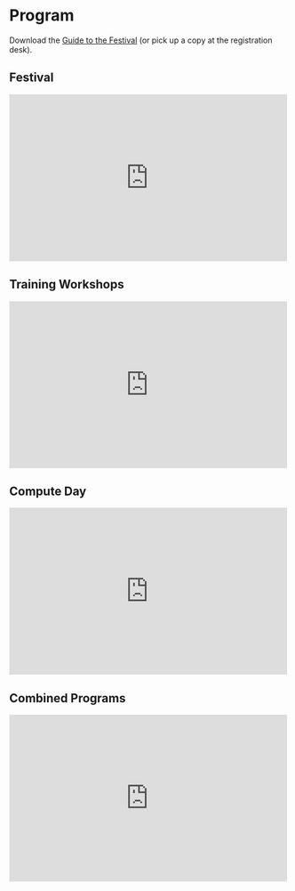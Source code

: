 # Program

Download the [Guide to the Festival](https://resbaz.github.io/resbaz2019/sydney/Resbaz2019_Program.pdf) (or pick up a copy at the registration desk).

## Festival

<iframe src="https://calendar.google.com/calendar/embed?height=300&amp;wkst=1&amp;bgcolor=%23EF6C00&amp;ctz=Australia%2FSydney&amp;src=YXJkYy5lZHUuYXVfN2QzZHByOW41ZmxjZGhsdjl1Y2lvZ25hbjBAZ3JvdXAuY2FsZW5kYXIuZ29vZ2xlLmNvbQ&amp;color=%239E69AF&amp;mode=AGENDA&amp;showNav=0&amp;showTabs=0&amp;showCalendars=0&amp;showTz=0" style="border-width:0" width="500" height="300" frameborder="0" scrolling="no"></iframe>

## Training Workshops

<iframe src="https://calendar.google.com/calendar/embed?height=300&amp;wkst=1&amp;bgcolor=%237986CB&amp;ctz=Australia%2FSydney&amp;src=YXJkYy5lZHUuYXVfMzE1ZzZ1aTVwZ2txYTFhbmoxaDNyczhucmtAZ3JvdXAuY2FsZW5kYXIuZ29vZ2xlLmNvbQ&amp;color=%233F51B5&amp;showNav=0&amp;showTabs=0&amp;showCalendars=0&amp;mode=AGENDA" style="border-width:0" width="500" height="300" frameborder="0" scrolling="no"></iframe>

## Compute Day

<iframe src="https://calendar.google.com/calendar/embed?height=300&amp;wkst=1&amp;bgcolor=%237CB342&amp;ctz=Australia%2FSydney&amp;src=YXJkYy5lZHUuYXVfZHZtYTgxNGQ1bXBwMzNjNTg0ajE3Z3BkMDRAZ3JvdXAuY2FsZW5kYXIuZ29vZ2xlLmNvbQ&amp;color=%23D81B60&amp;showNav=0&amp;showTabs=0&amp;showCalendars=0&amp;mode=AGENDA" style="border-width:0" width="500" height="300" frameborder="0" scrolling="no"></iframe>

## Combined Programs

<iframe src="https://calendar.google.com/calendar/embed?height=300&amp;wkst=1&amp;bgcolor=%23A79B8E&amp;ctz=Australia%2FSydney&amp;src=YXJkYy5lZHUuYXVfZHZtYTgxNGQ1bXBwMzNjNTg0ajE3Z3BkMDRAZ3JvdXAuY2FsZW5kYXIuZ29vZ2xlLmNvbQ&amp;src=YXJkYy5lZHUuYXVfN2QzZHByOW41ZmxjZGhsdjl1Y2lvZ25hbjBAZ3JvdXAuY2FsZW5kYXIuZ29vZ2xlLmNvbQ&amp;src=YXJkYy5lZHUuYXVfMzE1ZzZ1aTVwZ2txYTFhbmoxaDNyczhucmtAZ3JvdXAuY2FsZW5kYXIuZ29vZ2xlLmNvbQ&amp;color=%23D81B60&amp;color=%239E69AF&amp;color=%233F51B5&amp;showNav=1&amp;showTabs=1&amp;showCalendars=1&amp;mode=AGENDA" style="border-width:0" width="500" height="300" frameborder="0" scrolling="no"></iframe>
